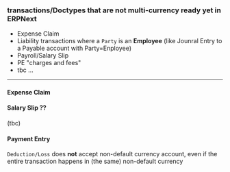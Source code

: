 ### transactions/Doctypes that are not multi-currency ready yet in ERPNext

- Expense Claim
- Liability transactions where a `Party` is an **Employee** (like Jounral Entry to a Payable account with Party=Enployee)
- Payroll/Salary Slip
- PE "charges and fees"
- tbc ...

---

#### Expense Claim


#### Salary Slip ??
(tbc)


#### Payment Entry

`Deduction/Loss` does **not** accept non-default currency account, even if the entire transaction happens in (the same) non-default currency
